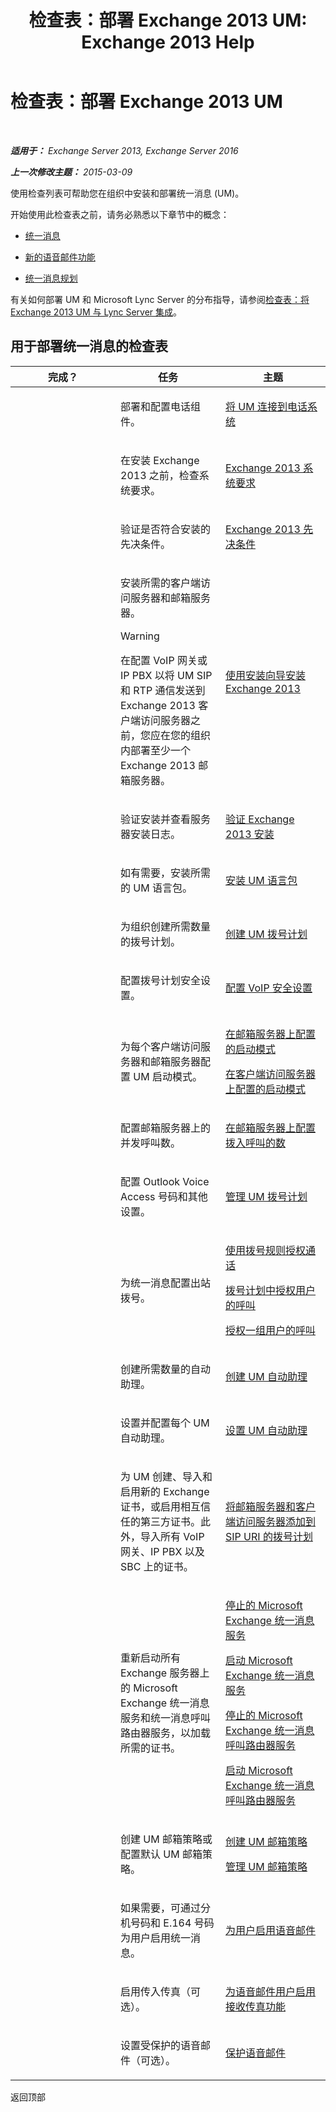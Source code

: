 ﻿---
title: '检查表：部署 Exchange 2013 UM: Exchange 2013 Help'
TOCTitle: 检查表：部署 Exchange 2013 UM
ms:assetid: 41b666a2-0d0d-471f-90a3-07c3c562af85
ms:mtpsurl: https://technet.microsoft.com/zh-cn/library/JJ673520(v=EXCHG.150)
ms:contentKeyID: 52061501
ms.date: 05/21/2018
mtps_version: v=EXCHG.150
ms.translationtype: MT
---

# 检查表：部署 Exchange 2013 UM

 

_**适用于：** Exchange Server 2013, Exchange Server 2016_

_**上一次修改主题：** 2015-03-09_

使用检查列表可帮助您在组织中安装和部署统一消息 (UM)。

开始使用此检查表之前，请务必熟悉以下章节中的概念：

  - [统一消息](unified-messaging-exchange-2013-help.md)

  - [新的语音邮件功能](new-voice-mail-features-exchange-2013-help.md)

  - [统一消息规划](planning-for-unified-messaging-exchange-2013-help.md)

有关如何部署 UM 和 Microsoft Lync Server 的分布指导，请参阅[检查表：将 Exchange 2013 UM 与 Lync Server 集成](checklist-integrate-exchange-2013-um-with-lync-server-exchange-2013-help.md)。

## 用于部署统一消息的检查表


<table>
<colgroup>
<col style="width: 33%" />
<col style="width: 33%" />
<col style="width: 33%" />
</colgroup>
<thead>
<tr class="header">
<th>完成？</th>
<th>任务</th>
<th>主题</th>
</tr>
</thead>
<tbody>
<tr class="odd">
<td><p></p></td>
<td><p>部署和配置电话组件。</p></td>
<td><p><a href="connect-um-to-your-telephone-system-exchange-2013-help.md">将 UM 连接到电话系统</a></p></td>
</tr>
<tr class="even">
<td><p></p></td>
<td><p>在安装 Exchange 2013 之前，检查系统要求。</p></td>
<td><p><a href="exchange-2013-system-requirements-exchange-2013-help.md">Exchange 2013 系统要求</a></p></td>
</tr>
<tr class="odd">
<td><p> </p></td>
<td><p>验证是否符合安装的先决条件。</p></td>
<td><p><a href="exchange-2013-prerequisites-exchange-2013-help.md">Exchange 2013 先决条件</a></p></td>
</tr>
<tr class="even">
<td><p><strong> </strong></p></td>
<td><p>安装所需的客户端访问服务器和邮箱服务器。</p>

> [!WARNING]  
> 在配置 VoIP 网关或 IP PBX 以将 UM SIP 和 RTP 通信发送到 Exchange 2013 客户端访问服务器之前，您应在您的组织内部署至少一个 Exchange 2013 邮箱服务器。

</td>
<td><p><a href="install-exchange-2013-using-the-setup-wizard-exchange-2013-help.md">使用安装向导安装 Exchange 2013</a></p></td>
</tr>
<tr class="odd">
<td><p></p></td>
<td><p>验证安装并查看服务器安装日志。</p></td>
<td><p><a href="verify-an-exchange-2013-installation-exchange-2013-help.md">验证 Exchange 2013 安装</a></p></td>
</tr>
<tr class="even">
<td><p> </p></td>
<td><p>如有需要，安装所需的 UM 语言包。</p></td>
<td><p><a href="install-a-um-language-pack-exchange-2013-help.md">安装 UM 语言包</a></p></td>
</tr>
<tr class="odd">
<td><p><strong> </strong></p></td>
<td><p>为组织创建所需数量的拨号计划。</p></td>
<td><p><a href="create-a-um-dial-plan-exchange-2013-help.md">创建 UM 拨号计划</a></p></td>
</tr>
<tr class="even">
<td><p></p></td>
<td><p>配置拨号计划安全设置。</p></td>
<td><p><a href="configure-the-voip-security-setting-exchange-2013-help.md">配置 VoIP 安全设置</a></p></td>
</tr>
<tr class="odd">
<td><p> </p></td>
<td><p>为每个客户端访问服务器和邮箱服务器配置 UM 启动模式。</p></td>
<td><p><a href="configure-the-startup-mode-on-a-mailbox-server-exchange-2013-help.md">在邮箱服务器上配置的启动模式</a></p>
<p><a href="configure-the-startup-mode-on-a-client-access-server-exchange-2013-help.md">在客户端访问服务器上配置的启动模式</a></p></td>
</tr>
<tr class="even">
<td><p></p></td>
<td><p>配置邮箱服务器上的并发呼叫数。</p></td>
<td><p><a href="configure-the-number-of-incoming-calls-on-a-mailbox-server-exchange-2013-help.md">在邮箱服务器上配置拨入呼叫的数</a></p></td>
</tr>
<tr class="odd">
<td><p></p></td>
<td><p>配置 Outlook Voice Access 号码和其他设置。</p></td>
<td><p><a href="manage-a-um-dial-plan-exchange-2013-help.md">管理 UM 拨号计划</a></p></td>
</tr>
<tr class="even">
<td><p></p></td>
<td><p>为统一消息配置出站拨号。</p></td>
<td><p><a href="authorize-calls-using-dialing-rules-exchange-2013-help.md">使用拨号规则授权通话</a></p>
<p><a href="authorize-calls-for-users-in-a-dial-plan-exchange-2013-help.md">拨号计划中授权用户的呼叫</a></p>
<p><a href="authorize-calls-for-a-group-of-users-exchange-2013-help.md">授权一组用户的呼叫</a></p></td>
</tr>
<tr class="odd">
<td><p></p></td>
<td><p>创建所需数量的自动助理。</p></td>
<td><p><a href="create-a-um-auto-attendant-exchange-2013-help.md">创建 UM 自动助理</a></p></td>
</tr>
<tr class="even">
<td><p></p></td>
<td><p>设置并配置每个 UM 自动助理。</p></td>
<td><p><a href="set-up-a-um-auto-attendant-exchange-2013-help.md">设置 UM 自动助理</a></p></td>
</tr>
<tr class="odd">
<td><p><strong> </strong></p></td>
<td><p>为 UM 创建、导入和启用新的 Exchange 证书，或启用相互信任的第三方证书。此外，导入所有 VoIP 网关、IP PBX 以及 SBC 上的证书。</p></td>
<td><p><a href="add-mailbox-and-client-access-servers-to-a-sip-uri-dial-plan-exchange-2013-help.md">将邮箱服务器和客户端访问服务器添加到 SIP URI 的拨号计划</a></p></td>
</tr>
<tr class="even">
<td><p> </p></td>
<td><p>重新启动所有 Exchange 服务器上的 Microsoft Exchange 统一消息服务和统一消息呼叫路由器服务，以加载所需的证书。</p></td>
<td><p><a href="stop-the-microsoft-exchange-unified-messaging-service-exchange-2013-help.md">停止的 Microsoft Exchange 统一消息服务</a></p>
<p><a href="start-the-microsoft-exchange-unified-messaging-service-exchange-2013-help.md">启动 Microsoft Exchange 统一消息服务</a></p>
<p><a href="stop-the-microsoft-exchange-unified-messaging-call-router-service-exchange-2013-help.md">停止的 Microsoft Exchange 统一消息呼叫路由器服务</a></p>
<p><a href="start-the-microsoft-exchange-unified-messaging-call-router-service-exchange-2013-help.md">启动 Microsoft Exchange 统一消息呼叫路由器服务</a></p></td>
</tr>
<tr class="odd">
<td><p><strong> </strong></p></td>
<td><p>创建 UM 邮箱策略或配置默认 UM 邮箱策略。</p></td>
<td><p><a href="create-a-um-mailbox-policy-exchange-2013-help.md">创建 UM 邮箱策略</a></p>
<p><a href="manage-a-um-mailbox-policy-exchange-2013-help.md">管理 UM 邮箱策略</a></p></td>
</tr>
<tr class="even">
<td><p> </p></td>
<td><p>如果需要，可通过分机号码和 E.164 号码为用户启用统一消息。</p></td>
<td><p><a href="enable-a-user-for-voice-mail-exchange-2013-help.md">为用户启用语音邮件</a></p></td>
</tr>
<tr class="odd">
<td><p></p></td>
<td><p>启用传入传真（可选）。</p></td>
<td><p><a href="enable-voice-mail-users-to-receive-faxes-exchange-2013-help.md">为语音邮件用户启用接收传真功能</a></p></td>
</tr>
<tr class="even">
<td><p></p></td>
<td><p>设置受保护的语音邮件（可选）。</p></td>
<td><p><a href="protect-voice-mail-exchange-2013-help.md">保护语音邮件</a></p></td>
</tr>
</tbody>
</table>


返回顶部


